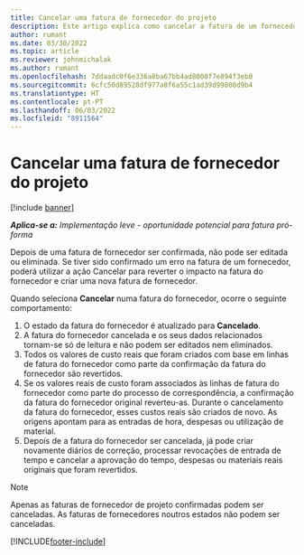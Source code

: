 ```yaml
---
title: Cancelar uma fatura de fornecedor do projeto
description: Este artigo explica como cancelar a fatura de um fornecedor do projeto no Microsoft Dynamics 365 Project Operations e o impacto financeiro do cancelamento da fatura de um fornecedor do projeto.
author: rumant
ms.date: 03/30/2022
ms.topic: article
ms.reviewer: johnmichalak
ms.author: rumant
ms.openlocfilehash: 7ddaadc0f6e336a8ba67bb4ad8000f7e894f3eb0
ms.sourcegitcommit: 6cfc50d89528df977a8f6a55c1ad39d99800d9b4
ms.translationtype: HT
ms.contentlocale: pt-PT
ms.lasthandoff: 06/03/2022
ms.locfileid: "8911564"
---
```

# <a name="cancel-a-project-vendor-invoice"></a>Cancelar uma fatura de fornecedor do projeto

[!include [banner](../../includes/dataverse-preview.md)]

_**Aplica-se a:** Implementação leve - oportunidade potencial para fatura pró-forma_

Depois de uma fatura de fornecedor ser confirmada, não pode ser editada ou eliminada. Se tiver sido confirmado um erro na fatura de um fornecedor, poderá utilizar a ação Cancelar para reverter o impacto na fatura do fornecedor e criar uma nova fatura de fornecedor.

Quando seleciona **Cancelar** numa fatura do fornecedor, ocorre o seguinte comportamento:

1. O estado da fatura do fornecedor é atualizado para **Cancelado**.
2. A fatura do fornecedor cancelada e os seus dados relacionados tornam-se só de leitura e não podem ser editados nem eliminados.
3. Todos os valores de custo reais que foram criados com base em linhas de fatura do fornecedor como parte da confirmação da fatura do fornecedor são revertidos.
4. Se os valores reais de custo foram associados às linhas de fatura do fornecedor como parte do processo de correspondência, a confirmação da fatura do fornecedor original reverteu-as. Durante o cancelamento da fatura do fornecedor, esses custos reais são criados de novo. As origens apontam para as entradas de hora, despesas ou utilização de material.
5. Depois de a fatura do fornecedor ser cancelada, já pode criar novamente diários de correção, processar revocações de entrada de tempo e cancelar a aprovação do tempo, despesas ou materiais reais originais que foram revertidos.

> [!NOTE]
> Apenas as faturas de fornecedor de projeto confirmadas podem ser canceladas. As faturas de fornecedores noutros estados não podem ser canceladas.

[!INCLUDE[footer-include](../../includes/footer-banner.md)]
